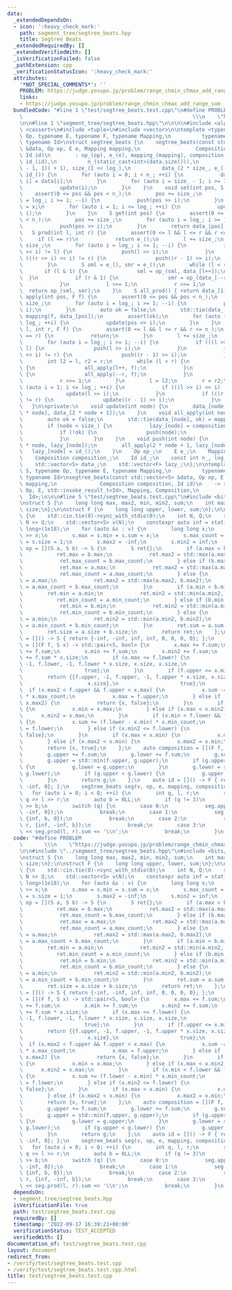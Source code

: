 ```yaml
---
data:
  _extendedDependsOn:
  - icon: ':heavy_check_mark:'
    path: segment_tree/segtree_beats.hpp
    title: Segtree Beats
  _extendedRequiredBy: []
  _extendedVerifiedWith: []
  _isVerificationFailed: false
  _pathExtension: cpp
  _verificationStatusIcon: ':heavy_check_mark:'
  attributes:
    '*NOT_SPECIAL_COMMENTS*': ''
    PROBLEM: https://judge.yosupo.jp/problem/range_chmin_chmax_add_range_sum
    links:
    - https://judge.yosupo.jp/problem/range_chmin_chmax_add_range_sum
  bundledCode: "#line 1 \"test/segtree_beats.test.cpp\"\n#define PROBLEM         \
    \                                                       \\\n    \"https://judge.yosupo.jp/problem/range_chmin_chmax_add_range_sum\"\
    \n\n#line 1 \"segment_tree/segtree_beats.hpp\"\n\n\n\n#include <algorithm>\n#include\
    \ <cassert>\n#include <tuple>\n#include <vector>\n\ntemplate <typename S, typename\
    \ Op, typename E, typename F, typename Mapping,\n          typename Composition,\
    \ typename Id>\nstruct segtree_beats {\n    segtree_beats(const std::vector<S>\
    \ &data, Op op, E e, Mapping mapping,\n                  Composition composition,\
    \ Id id)\n        : op_(op), e_(e), mapping_(mapping), composition_(composition),\
    \ id_(id),\n          n_(static_cast<int>(data.size())),\n          log_(std::__lg(std::max(n_\
    \ - 1, 1)) + 1), size_(1 << log_),\n          data_(2 * size_, e_()), lazy_(size_,\
    \ id_()) {\n        for (auto i = 0; i < n_; ++i) {\n            data_[size_ +\
    \ i] = data[i];\n        }\n        for (auto i = size_ - 1; i >= 1; --i) {\n\
    \            update(i);\n        }\n    }\n    void set(int pos, S x) {\n    \
    \    assert(0 <= pos && pos < n_);\n        pos += size_;\n        for (auto i\
    \ = log_; i >= 1; --i) {\n            push(pos >> i);\n        }\n        data_[pos]\
    \ = x;\n        for (auto i = 1; i <= log_; ++i) {\n            update(pos >>\
    \ i);\n        }\n    }\n    S get(int pos) {\n        assert(0 <= pos && pos\
    \ < n_);\n        pos += size_;\n        for (auto i = log_; i >= 1; --i) {\n\
    \            push(pos >> i);\n        }\n        return data_[pos];\n    }\n \
    \   S prod(int l, int r) {\n        assert(0 <= l && l <= r && r <= n_);\n   \
    \     if (l == r)\n            return e_();\n        l += size_;\n        r +=\
    \ size_;\n        for (auto i = log_; i >= 1; --i) {\n            if (((l >> i)\
    \ << i) != l) {\n                push(l >> i);\n            }\n            if\
    \ (((r >> i) << i) != r) {\n                push((r - 1) >> i);\n            }\n\
    \        }\n        S sml = e_(), smr = e_();\n        while (l < r) {\n     \
    \       if (l & 1) {\n                sml = op_(sml, data_[l++]);\n          \
    \  }\n            if (r & 1) {\n                smr = op_(data_[--r], smr);\n\
    \            }\n            l >>= 1;\n            r >>= 1;\n        }\n      \
    \  return op_(sml, smr);\n    }\n    S all_prod() { return data_[1]; }\n    void\
    \ apply(int pos, F f) {\n        assert(0 <= pos && pos < n_);\n        pos +=\
    \ size_;\n        for (auto i = log_; i >= 1; --i) {\n            push(pos >>\
    \ i);\n        }\n        auto ok = false;\n        std::tie(data_[pos], ok) =\
    \ mapping(f, data_[pos]);\n        assert(ok);\n        for (auto i = 1; i <=\
    \ log_; ++i) {\n            update(pos >> i);\n        }\n    }\n    void apply(int\
    \ l, int r, F f) {\n        assert(0 <= l && l <= r && r <= n_);\n        if (l\
    \ == r) {\n            return;\n        }\n        l += size_;\n        r += size_;\n\
    \        for (auto i = log_; i >= 1; --i) {\n            if (((l >> i) << i) !=\
    \ l) {\n                push(l >> i);\n            }\n            if (((r >> i)\
    \ << i) != r) {\n                push((r - 1) >> i);\n            }\n        }\n\
    \        int l2 = l, r2 = r;\n        while (l < r) {\n            if (l & 1)\
    \ {\n                all_apply(l++, f);\n            }\n            if (r & 1)\
    \ {\n                all_apply(--r, f);\n            }\n            l >>= 1;\n\
    \            r >>= 1;\n        }\n        l = l2;\n        r = r2;\n        for\
    \ (auto i = 1; i <= log_; ++i) {\n            if (((l >> i) << i) != l) {\n  \
    \              update(l >> i);\n            }\n            if (((r >> i) << i)\
    \ != r) {\n                update((r - 1) >> i);\n            }\n        }\n \
    \   }\n\nprivate:\n    void update(int node) {\n        data_[node] = op_(data_[2\
    \ * node], data_[2 * node + 1]);\n    }\n    void all_apply(int node, F f) {\n\
    \        auto ok = false;\n        std::tie(data_[node], ok) = mapping_(f, data_[node]);\n\
    \        if (node < size_) {\n            lazy_[node] = composition_(f, lazy_[node]);\n\
    \            if (!ok) {\n                push(node);\n                update(node);\n\
    \            }\n        }\n    }\n    void push(int node) {\n        all_apply(2\
    \ * node, lazy_[node]);\n        all_apply(2 * node + 1, lazy_[node]);\n     \
    \   lazy_[node] = id_();\n    }\n    Op op_;\n    E e_;\n    Mapping mapping_;\n\
    \    Composition composition_;\n    Id id_;\n    const int n_, log_, size_;\n\
    \    std::vector<S> data_;\n    std::vector<F> lazy_;\n};\n\ntemplate <typename\
    \ S, typename Op, typename E, typename Mapping,\n          typename Composition,\
    \ typename Id>\nsegtree_beats(const std::vector<S> &data, Op op, E e, Mapping\
    \ mapping,\n              Composition composition, Id id)\n    -> segtree_beats<S,\
    \ Op, E, std::invoke_result_t<Id>, Mapping, Composition,\n                   \
    \  Id>;\n\n\n#line 5 \"test/segtree_beats.test.cpp\"\n#include <bits/stdc++.h>\n\
    \nstruct S {\n    long long max, max2, min, min2, sum;\n    int max_count, min_count,\
    \ size;\n};\n\nstruct F {\n    long long upper, lower, sum;\n};\n\nint main()\
    \ {\n    std::cin.tie(0)->sync_with_stdio(0);\n    int N, Q;\n    std::cin >>\
    \ N >> Q;\n    std::vector<S> v(N);\n    constexpr auto inf = static_cast<long\
    \ long>(1e18);\n    for (auto &s : v) {\n        long long x;\n        std::cin\
    \ >> x;\n        s.max = s.min = s.sum = x;\n        s.max_count = s.min_count\
    \ = s.size = 1;\n        s.max2 = -inf;\n        s.min2 = inf;\n    }\n    auto\
    \ op = [](S a, S b) -> S {\n        S ret{};\n        if (a.max < b.max) {\n \
    \           ret.max = b.max;\n            ret.max2 = std::max(a.max, b.max2);\n\
    \            ret.max_count = b.max_count;\n        } else if (b.max < a.max) {\n\
    \            ret.max = a.max;\n            ret.max2 = std::max(a.max2, b.max);\n\
    \            ret.max_count = a.max_count;\n        } else {\n            ret.max\
    \ = a.max;\n            ret.max2 = std::max(a.max2, b.max2);\n            ret.max_count\
    \ = a.max_count + b.max_count;\n        }\n        if (a.min < b.min) {\n    \
    \        ret.min = a.min;\n            ret.min2 = std::min(a.min2, b.min);\n \
    \           ret.min_count = a.min_count;\n        } else if (b.min < a.min) {\n\
    \            ret.min = b.min;\n            ret.min2 = std::min(a.min, b.min2);\n\
    \            ret.min_count = b.min_count;\n        } else {\n            ret.min\
    \ = a.min;\n            ret.min2 = std::min(a.min2, b.min2);\n            ret.min_count\
    \ = a.min_count + b.min_count;\n        }\n        ret.sum = a.sum + b.sum;\n\
    \        ret.size = a.size + b.size;\n        return ret;\n    };\n    auto e\
    \ = []() -> S { return {-inf, -inf, inf, inf, 0, 0, 0, 0}; };\n    auto mapping\
    \ = [](F f, S x) -> std::pair<S, bool> {\n        x.max += f.sum;\n        x.max2\
    \ += f.sum;\n        x.min += f.sum;\n        x.min2 += f.sum;\n        x.sum\
    \ += f.sum * x.size;\n        if (x.max <= f.lower) {\n            return {{f.lower,\
    \ -1, f.lower, -1, f.lower * x.size, x.size, x.size,\n                     x.size},\n\
    \                    true};\n        }\n        if (f.upper <= x.min) {\n    \
    \        return {{f.upper, -1, f.upper, -1, f.upper * x.size, x.size, x.size,\n\
    \                     x.size},\n                    true};\n        }\n      \
    \  if (x.max2 < f.upper && f.upper < x.max) {\n            x.sum -= (x.max - f.upper)\
    \ * x.max_count;\n            x.max = f.upper;\n        } else if (f.upper <=\
    \ x.max2) {\n            return {x, false};\n        }\n        if (x.max < x.min)\
    \ {\n            x.min = x.max;\n        } else if (x.max < x.min2) {\n      \
    \      x.min2 = x.max;\n        }\n        if (x.min < f.lower && f.lower < x.min2)\
    \ {\n            x.sum += (f.lower - x.min) * x.min_count;\n            x.min\
    \ = f.lower;\n        } else if (x.min2 <= f.lower) {\n            return {x,\
    \ false};\n        }\n        if (x.max < x.min) {\n            x.max = x.min;\n\
    \        } else if (x.max2 < x.min) {\n            x.max2 = x.min;\n        }\n\
    \        return {x, true};\n    };\n    auto composition = [](F f, F g) -> F {\n\
    \        g.upper += f.sum;\n        g.lower += f.sum;\n        g.sum += f.sum;\n\
    \        g.upper = std::min(f.upper, g.upper);\n        if (g.upper < g.lower)\
    \ {\n            g.lower = g.upper;\n        }\n        g.lower = std::max(f.lower,\
    \ g.lower);\n        if (g.upper < g.lower) {\n            g.upper = g.lower;\n\
    \        }\n        return g;\n    };\n    auto id = []() -> F { return {inf,\
    \ -inf, 0}; };\n    segtree_beats seg(v, op, e, mapping, composition, id);\n \
    \   for (auto i = 0; i < Q; ++i) {\n        int q, l, r;\n        std::cin >>\
    \ q >> l >> r;\n        auto b = 0LL;\n        if (q != 3)\n            std::cin\
    \ >> b;\n        switch (q) {\n        case 0:\n            seg.apply(l, r, {b,\
    \ -inf, 0});\n            break;\n        case 1:\n            seg.apply(l, r,\
    \ {inf, b, 0});\n            break;\n        case 2:\n            seg.apply(l,\
    \ r, {inf, -inf, b});\n            break;\n        case 3:\n            std::cout\
    \ << seg.prod(l, r).sum << '\\n';\n            break;\n        }\n    }\n}\n"
  code: "#define PROBLEM                                                         \
    \       \\\n    \"https://judge.yosupo.jp/problem/range_chmin_chmax_add_range_sum\"\
    \n\n#include \"../segment_tree/segtree_beats.hpp\"\n#include <bits/stdc++.h>\n\
    \nstruct S {\n    long long max, max2, min, min2, sum;\n    int max_count, min_count,\
    \ size;\n};\n\nstruct F {\n    long long upper, lower, sum;\n};\n\nint main()\
    \ {\n    std::cin.tie(0)->sync_with_stdio(0);\n    int N, Q;\n    std::cin >>\
    \ N >> Q;\n    std::vector<S> v(N);\n    constexpr auto inf = static_cast<long\
    \ long>(1e18);\n    for (auto &s : v) {\n        long long x;\n        std::cin\
    \ >> x;\n        s.max = s.min = s.sum = x;\n        s.max_count = s.min_count\
    \ = s.size = 1;\n        s.max2 = -inf;\n        s.min2 = inf;\n    }\n    auto\
    \ op = [](S a, S b) -> S {\n        S ret{};\n        if (a.max < b.max) {\n \
    \           ret.max = b.max;\n            ret.max2 = std::max(a.max, b.max2);\n\
    \            ret.max_count = b.max_count;\n        } else if (b.max < a.max) {\n\
    \            ret.max = a.max;\n            ret.max2 = std::max(a.max2, b.max);\n\
    \            ret.max_count = a.max_count;\n        } else {\n            ret.max\
    \ = a.max;\n            ret.max2 = std::max(a.max2, b.max2);\n            ret.max_count\
    \ = a.max_count + b.max_count;\n        }\n        if (a.min < b.min) {\n    \
    \        ret.min = a.min;\n            ret.min2 = std::min(a.min2, b.min);\n \
    \           ret.min_count = a.min_count;\n        } else if (b.min < a.min) {\n\
    \            ret.min = b.min;\n            ret.min2 = std::min(a.min, b.min2);\n\
    \            ret.min_count = b.min_count;\n        } else {\n            ret.min\
    \ = a.min;\n            ret.min2 = std::min(a.min2, b.min2);\n            ret.min_count\
    \ = a.min_count + b.min_count;\n        }\n        ret.sum = a.sum + b.sum;\n\
    \        ret.size = a.size + b.size;\n        return ret;\n    };\n    auto e\
    \ = []() -> S { return {-inf, -inf, inf, inf, 0, 0, 0, 0}; };\n    auto mapping\
    \ = [](F f, S x) -> std::pair<S, bool> {\n        x.max += f.sum;\n        x.max2\
    \ += f.sum;\n        x.min += f.sum;\n        x.min2 += f.sum;\n        x.sum\
    \ += f.sum * x.size;\n        if (x.max <= f.lower) {\n            return {{f.lower,\
    \ -1, f.lower, -1, f.lower * x.size, x.size, x.size,\n                     x.size},\n\
    \                    true};\n        }\n        if (f.upper <= x.min) {\n    \
    \        return {{f.upper, -1, f.upper, -1, f.upper * x.size, x.size, x.size,\n\
    \                     x.size},\n                    true};\n        }\n      \
    \  if (x.max2 < f.upper && f.upper < x.max) {\n            x.sum -= (x.max - f.upper)\
    \ * x.max_count;\n            x.max = f.upper;\n        } else if (f.upper <=\
    \ x.max2) {\n            return {x, false};\n        }\n        if (x.max < x.min)\
    \ {\n            x.min = x.max;\n        } else if (x.max < x.min2) {\n      \
    \      x.min2 = x.max;\n        }\n        if (x.min < f.lower && f.lower < x.min2)\
    \ {\n            x.sum += (f.lower - x.min) * x.min_count;\n            x.min\
    \ = f.lower;\n        } else if (x.min2 <= f.lower) {\n            return {x,\
    \ false};\n        }\n        if (x.max < x.min) {\n            x.max = x.min;\n\
    \        } else if (x.max2 < x.min) {\n            x.max2 = x.min;\n        }\n\
    \        return {x, true};\n    };\n    auto composition = [](F f, F g) -> F {\n\
    \        g.upper += f.sum;\n        g.lower += f.sum;\n        g.sum += f.sum;\n\
    \        g.upper = std::min(f.upper, g.upper);\n        if (g.upper < g.lower)\
    \ {\n            g.lower = g.upper;\n        }\n        g.lower = std::max(f.lower,\
    \ g.lower);\n        if (g.upper < g.lower) {\n            g.upper = g.lower;\n\
    \        }\n        return g;\n    };\n    auto id = []() -> F { return {inf,\
    \ -inf, 0}; };\n    segtree_beats seg(v, op, e, mapping, composition, id);\n \
    \   for (auto i = 0; i < Q; ++i) {\n        int q, l, r;\n        std::cin >>\
    \ q >> l >> r;\n        auto b = 0LL;\n        if (q != 3)\n            std::cin\
    \ >> b;\n        switch (q) {\n        case 0:\n            seg.apply(l, r, {b,\
    \ -inf, 0});\n            break;\n        case 1:\n            seg.apply(l, r,\
    \ {inf, b, 0});\n            break;\n        case 2:\n            seg.apply(l,\
    \ r, {inf, -inf, b});\n            break;\n        case 3:\n            std::cout\
    \ << seg.prod(l, r).sum << '\\n';\n            break;\n        }\n    }\n}\n"
  dependsOn:
  - segment_tree/segtree_beats.hpp
  isVerificationFile: true
  path: test/segtree_beats.test.cpp
  requiredBy: []
  timestamp: '2022-09-17 16:39:21+00:00'
  verificationStatus: TEST_ACCEPTED
  verifiedWith: []
documentation_of: test/segtree_beats.test.cpp
layout: document
redirect_from:
- /verify/test/segtree_beats.test.cpp
- /verify/test/segtree_beats.test.cpp.html
title: test/segtree_beats.test.cpp
---
```

